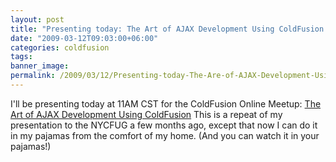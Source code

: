 ```yaml
---
layout: post
title: "Presenting today: The Art of AJAX Development Using ColdFusion at the Online Meetup"
date: "2009-03-12T09:03:00+06:00"
categories: coldfusion 
tags: 
banner_image: 
permalink: /2009/03/12/Presenting-today-The-Are-of-AJAX-Development-Using-ColdFusion-at-the-Online-Meetup
---
```


I'll be presenting today at 11AM CST for the ColdFusion Online Meetup: <a href="http://www.meetup.com/coldfusionmeetup/calendar/9892423/">The Art of AJAX Development Using ColdFusion</a> This is a repeat of my presentation to the NYCFUG a few months ago, except that now I can do it in my pajamas from the comfort of my home. (And you can watch it in your pajamas!)